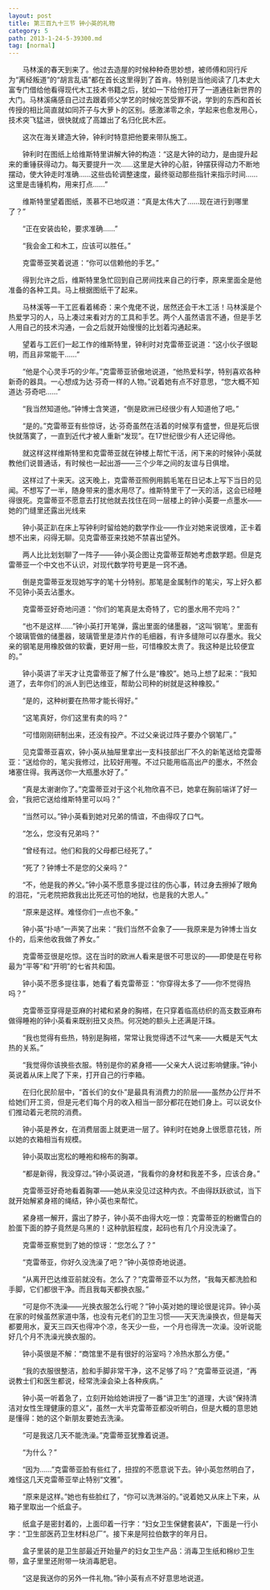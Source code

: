 ```yaml
---
layout: post
title: 第三百九十三节 钟小英的礼物
category: 5
path: 2013-1-24-5-39300.md
tag: [normal]
---
```


　　马林溪的春天到来了。他过去造屋的时候种种奇思妙想，被师傅和同行斥为“离经叛道”的“胡言乱语”都在首长这里得到了首肯。特别是当他阅读了几本史大富专门借给他看得现代木工技术书籍之后，犹如一下给他打开了一道通往新世界的大门。马林溪痛感自己过去跟着师父学艺的时候吃苦受罪不说，学到的东西和首长传授的相比简直就如同芥子与大萝卜的区别。感激涕零之余，学起来也愈发用心，技术突飞猛进，很快就成了高雄出了名归化民木匠。

　　这次在海关建造大钟，钟利时特意把他要来带队施工。

　　钟利时在图纸上给维斯特里讲解大钟的构造：“这是大钟的动力，是由提升起来的重锤获得动力。每天要提升一次……这里是大钟的心脏，钟摆获得动力不断地摆动，使大钟走时准确……这些齿轮调整速度，最终驱动那些指针来指示时间……这里是击锤机构，用来打点……”

　　维斯特里望着图纸，羡慕不已地叹道：“真是太伟大了……现在进行到哪里了？”

　　“正在安装齿轮，要求准确……”

　　“我会金工和木工，应该可以胜任。”

　　克雷蒂亚笑着说道：“你可以信赖他的手艺。”

　　得到允许之后，维斯特里急忙回到自己房间找来自己的行李，原来里面全是他准备的各种工具。马上根据图纸干了起来。

　　马林溪等一干工匠看着稀奇：来个鬼佬不说，居然还会干木工活！马林溪是个热爱学习的人，马上凑过来看对方的工具和手艺。两个人虽然语言不通，但是手艺人用自己的技术沟通，一会之后就开始慢慢的比划着沟通起来。

　　望着与工匠们一起工作的维斯特里，钟利时对克雷蒂亚说道：“这小伙子很聪明，而且非常能干……”

　　“他是个心灵手巧的少年。”克雷蒂亚骄傲地说道，“他热爱科学，特别喜欢各种新奇的器具。一心想成为达·芬奇一样的人物。”说着她有点不好意思，“您大概不知道达·芬奇吧……”

　　“我当然知道他。”钟博士含笑道，“倒是欧洲已经很少有人知道他了吧。”

　　“是的。”克雷蒂亚有些惊讶，达·芬奇虽然在活着的时候享有盛誉，但是死后很快就落寞了，一直到近代才被人重新“发现”。在17世纪很少有人还记得他。

　　就这样这样维斯特里和克雷蒂亚就在钟楼上帮忙干活，闲下来的时候钟小英就教他们说普通话，有时候也一起出游——三个少年之间的友谊与日俱增。

　　这样过了十来天。这天晚上，克雷蒂亚照例用鹅毛笔在日记本上写下当日的见闻。不想写了一半，随身带来的墨水用尽了。维斯特里干了一天的活，这会已经睡得很死。克雷蒂亚不愿意去打扰他就去找住在同一层楼上的钟小英要一点墨水——她的门缝里还露出光线来

　　钟小英正趴在床上写钟利时留给她的数学作业——作业对她来说很难，正卡着想不出来，闷得无聊。见克雷蒂亚来找她不禁喜出望外。

　　两人比比划划聊了一阵子——钟小英企图让克雷蒂亚帮她考虑数学题。但是克雷蒂亚一个中文也不认识，对现代数学符号更是一窍不通。

　　倒是克雷蒂亚发现她写字的笔十分特别。那笔是金属制作的笔尖，写上好久都不见钟小英去沾墨水。

　　克雷蒂亚好奇地问道：“你们的笔真是太奇特了，它的墨水用不完吗？”

　　“也不是这样……”钟小英打开笔弹，露出里面的储墨器，“这叫‘钢笔’。里面有个玻璃管做的储墨器，玻璃管里是漆片作的毛细器，有许多缝隙可以存墨水。我父亲的钢笔是用橡胶做的软囊，更好用一些，可惜橡胶太贵了。我这种是比较便宜的。”

　　钟小英讲了半天才让克雷蒂亚了解了什么是“橡胶”。她马上想了起来：“我知道了，去年你们的派人到巴达维亚，帮助公司种的树就是这种橡胶。”

　　“是的，这种树要在热带才能长得好。”

　　“这笔真好，你们这里有卖的吗？”

　　“可惜刚刚研制出来，还没有投产。不过父亲说过阵子要办个钢笔厂。”

　　见克雷蒂亚喜欢，钟小英从抽屉里拿出一支科技部出厂不久的新笔送给克雷蒂亚：“送给你的，笔尖我修过，比较好用喔。不过只能用临高出产的墨水，不然会堵塞住得。我再送你一大瓶墨水好了。”

　　“真是太谢谢你了。”克雷蒂亚对于这个礼物欣喜不已，她拿在胸前端详了好一会，“我把它送给维斯特里可以吗？”

　　“当然可以。”钟小英看到她对兄弟的情谊，不由得叹了口气。

　　“怎么，您没有兄弟吗？”

　　“曾经有过。他们和我的父母都已经死了。”

　　“死了？钟博士不是您的父亲吗？”

　　“不，他是我的养父。”钟小英不愿意多提过往的伤心事，转过身去擦掉了眼角的泪花，“元老院把救我出比死还可怕的地狱，也是我的大恩人。”

　　“原来是这样。难怪你们一点也不象。”

　　钟小英“扑哧”一声笑了出来：“我们当然不会象了——我原来是为钟博士当女仆的，后来他收我做了养女。”

　　克雷蒂亚很是吃惊。这在当时的欧洲人看来是很不可思议的——即使是在号称最为“平等”和“开明”的七省共和国。

　　钟小英不愿多提往事，她看了看克雷蒂亚：“你穿得太多了——你不觉得热吗？”

　　克雷蒂亚穿得是亚麻的衬裙和紧身的胸褡，在只穿着临高纺织的高支数亚麻布做得睡袍的钟小英看来既别扭又炎热。何况她的额头上还满是汗珠。

　　“我也觉得有些热，特别是胸褡，常常让我觉得透不过气来——大概是天气太热的关系。”

　　“我觉得你该换些衣服。特别是你的紧身褡——父亲大人说过影响健康。”钟小英说着从床上爬了下来，打开自己的行李箱。

　　在归化民阶层中，“首长们的女仆”是最具有消费力的阶层——虽然办公厅并不给她们开工资，但是元老们每个月的收入相当一部分都花在她们身上。可以说女仆们推动着元老院的消费。

　　钟小英是养女，在消费层面上就更进一层了。钟利时在她身上很愿意花钱，所以她的衣箱相当有规模。

　　钟小英取出宽松的睡袍和棉布的胸罩。

　　“都是新得，我没穿过。”钟小英说道，“我看你的身材和我差不多，应该合身。”

　　克雷蒂亚好奇地看着胸罩——她从来没见过这种内衣。不由得跃跃欲试，当下就开始解紧身褡的绳结，钟小英也来帮忙。

　　紧身褡一解开，露出了脖子，钟小英不由得大吃一惊：克雷蒂亚的粉嫩雪白的脸蛋下面的脖子竟然是乌黑的！这种肮脏程度，起码也有几个月没洗澡了。

　　克雷蒂亚察觉到了她的惊讶：“您怎么了？”

　　“克雷蒂亚，你好久没洗澡了吧？”钟小英惊奇地说道。

　　“从离开巴达维亚前就没有。怎么了？”克雷蒂亚不以为然，“我每天都洗脸和手脚，它们都很干净。而且我每天都换衣服。”

　　“可是你不洗澡——光换衣服怎么行呢？”钟小英对她的理论很是诧异。钟小英在家的时候虽然家道中落，也没有元老们的卫生习惯——天天洗澡换衣，但是每天都要用水，夏天三四天也得冲个凉，冬天少一些，一个月也得洗一次澡。没听说能好几个月不洗澡光换衣服的。

　　钟小英很是不解：“商馆里不是有很好的浴室吗？冷热水那么方便。”

　　“我的衣服很整洁，脸和手脚非常干净，这不足够了吗？”克雷蒂亚说道，“再说教士们和医生都说，经常洗澡会染上各种疾病。”

　　钟小英一听着急了，立刻开始给她讲授了一番“讲卫生”的道理，大谈“保持清洁对女性生理健康的意义”，虽然一大半克雷蒂亚都没听明白，但是大概的意思她是懂得：她的这个新朋友要她去洗澡。

　　“可是我这几天不能洗澡。”克雷蒂亚犹豫着说道。

　　“为什么？”

　　“因为……”克雷蒂亚脸有些红了，扭捏的不愿意说下去。钟小英忽然明白了，难怪这几天克雷蒂亚举止特别“文雅”。

　　“原来是这样。”她也有些脸红了，“你可以洗淋浴的。”说着她又从床上下来，从箱子里取出一个纸盒子。

　　纸盒子是密封着的，上面印着一行字：“妇女卫生保健套装A”，下面是一行小字：“卫生部医药卫生材料总厂”。接下来是阿拉伯数字的年月日。

　　盒子里装的是卫生部最近开始量产的妇女卫生产品：消毒卫生纸和棉纱卫生带，盒子里里还附带一块消毒肥皂。

　　“这是我送你的另外一件礼物。”钟小英有点不好意思地说道。

